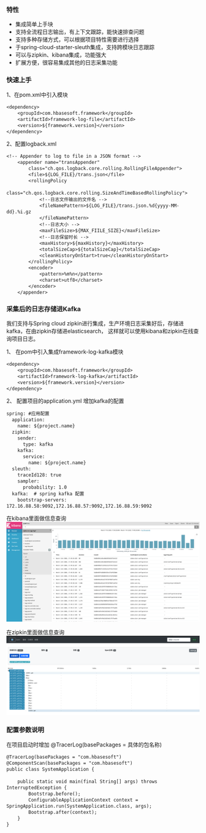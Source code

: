 ### 特性

*  集成简单上手块
*  支持全流程日志输出，有上下文跟踪，能快速排查问题
*  支持多种存储方式，可以根据项目特性需要进行选择
*  于spring-cloud-starter-sleuth集成，支持跨模块日志跟踪
*  可以与zipkin、kibana集成，功能强大
*  扩展方便，很容易集成其他的日志采集功能

### 快速上手

1、在pom.xml中引入模块

```
<dependency>
	<groupId>com.hbasesoft.framework</groupId>
	<artifactId>framework-log-file</artifactId>
	<version>${framework.version}</version>
</dependency>
```

2、配置logback.xml

```
<!-- Appender to log to file in a JSON format -->
	<appender name="transAppender"
		class="ch.qos.logback.core.rolling.RollingFileAppender">
		<file>${LOG_FILE}/trans.json</file>
		<rollingPolicy
			class="ch.qos.logback.core.rolling.SizeAndTimeBasedRollingPolicy">
			<!--日志文件输出的文件名 -->
			<fileNamePattern>${LOG_FILE}/trans.json.%d{yyyy-MM-dd}.%i.gz
			</fileNamePattern>
			<!--日志大小 -->
			<maxFileSize>${MAX_FIILE_SIZE}</maxFileSize>
			<!--日志保留时长 -->
			<maxHistory>${maxHistory}</maxHistory>
			<totalSizeCap>${totalSizeCap}</totalSizeCap>
			<cleanHistoryOnStart>true</cleanHistoryOnStart>
		</rollingPolicy>
		<encoder>
			<pattern>%m%n</pattern>
			<charset>utf8</charset>
		</encoder>
	</appender>
```

###  采集后的日志存储进Kafka

我们支持与Spring cloud zipkin进行集成，生产环境日志采集好后，存储进kafka，在由zipkin存储进elasticsearch， 这样就可以使用kibana和zipkin在线查询项目日志。

1、 在pom中引入集成framework-log-kafka模块

```
<dependency>
	<groupId>com.hbasesoft.framework</groupId>
	<artifactId>framework-log-kafka</artifactId>
	<version>${framework.version}</version>
</dependency>
```

2、 配置项目的application.yml 增加kafka的配置

```
spring: #应用配置
  application:
    name: ${project.name}
  zipkin:
    sender:
      type: kafka
    kafka:
      service:
        name: ${project.name}
  sleuth:
    traceId128: true
    sampler:
      probability: 1.0
  kafka:  # spring kafka 配置
    bootstrap-servers: 172.16.88.58:9092,172.16.88.57:9092,172.16.88.59:9092
```

在kibana里面做信息查询
![信息查询](images/2.png)

在zipkin里面做信息查询
![zipkin信息查询](images/3.png)


### 配置参数说明

在项目启动时增加 @TracerLog(basePackages = 具体的包名称) 


```
@TracerLog(basePackages = "com.hbasesoft")
@ComponentScan(basePackages = "com.hbasesoft")
public class SystemApplication {
    
    public static void main(final String[] args) throws InterruptedException {
        Bootstrap.before();
        ConfigurableApplicationContext context = SpringApplication.run(SystemApplication.class, args);
        Bootstrap.after(context);
    }
}
```

